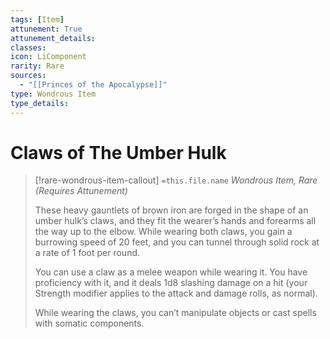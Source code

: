 ```yaml
---
tags: [Item]
attunement: True
attunement_details: 
classes: 
icon: LiComponent
rarity: Rare
sources:
  - "[[Princes of the Apocalypse]]"
type: Wondrous Item
type_details: 
---
```

# Claws of The Umber Hulk
>[!rare-wondrous-item-callout] `=this.file.name`
>*Wondrous Item, Rare (Requires Attunement)*
>
>These heavy gauntlets of brown iron are forged in the shape of an umber hulk’s claws, and they fit the wearer’s hands and forearms all the way up to the elbow. While wearing both claws, you gain a burrowing speed of 20 feet, and you can tunnel through solid rock at a rate of 1 foot per round.
>
>You can use a claw as a melee weapon while wearing it. You have proficiency with it, and it deals 1d8 slashing damage on a hit (your Strength modifier applies to the attack and damage rolls, as normal).
>
>While wearing the claws, you can’t manipulate objects or cast spells with somatic components.
>
>
